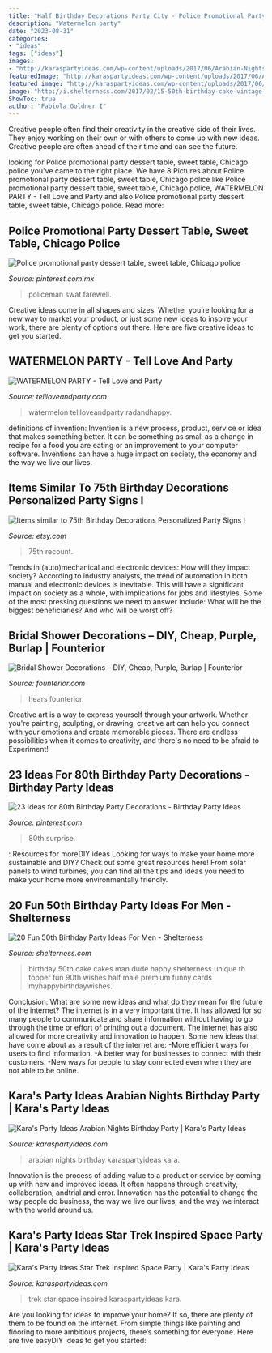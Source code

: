 ```yaml
---
title: "Half Birthday Decorations Party City - Police Promotional Party Dessert Table, Sweet Table, Chicago Police"
description: "Watermelon party"
date: "2023-08-31"
categories:
- "ideas"
tags: ["ideas"]
images:
- "http://karaspartyideas.com/wp-content/uploads/2017/06/Arabian-Nights-Birthday-Party-via-Karas-Party-Ideas-KarasPartyIdeas.com3_.jpg"
featuredImage: "http://karaspartyideas.com/wp-content/uploads/2017/06/Arabian-Nights-Birthday-Party-via-Karas-Party-Ideas-KarasPartyIdeas.com3_.jpg"
featured_image: "http://karaspartyideas.com/wp-content/uploads/2017/06/Arabian-Nights-Birthday-Party-via-Karas-Party-Ideas-KarasPartyIdeas.com3_.jpg"
image: "http://i.shelterness.com/2017/02/15-50th-birthday-cake-vintage-dude-for-a-man.jpg"
ShowToc: true
author: "Fabiola Goldner I"
---
```



Creative people often find their creativity in the creative side of their lives. They enjoy working on their own or with others to come up with new ideas. Creative people are often ahead of their time and can see the future.

	

		
looking for Police promotional party dessert table, sweet table, Chicago police you've came to the right place. We have 8 Pictures about Police promotional party dessert table, sweet table, Chicago police like Police promotional party dessert table, sweet table, Chicago police, WATERMELON PARTY - Tell Love and Party and also Police promotional party dessert table, sweet table, Chicago police. Read more:
		
    
## Police Promotional Party Dessert Table, Sweet Table, Chicago Police

<img loading=lazy src="https://i.pinimg.com/736x/46/76/73/467673ba58cb8612d431b8f253b0d1ff.jpg" onerror="this.onerror=null;this.src='https://tse1.mm.bing.net/th?id=OIP.zzlFLTaiV9HqKF65_ZZ47QHaJ3&amp;pid=15.1';" alt="Police promotional party dessert table, sweet table, Chicago police">

_Source: pinterest.com.mx_

>policeman swat farewell. 

	

Creative ideas come in all shapes and sizes. Whether you’re looking for a new way to market your product, or just some new ideas to inspire your work, there are plenty of options out there. Here are five creative ideas to get you started.

    
## WATERMELON PARTY - Tell Love And Party

<img loading=lazy src="https://tellloveandparty.com/wp-content/uploads/2015/06/summer-party-ideas.jpg" onerror="this.onerror=null;this.src='https://tse4.mm.bing.net/th?id=OIP.73LVzJ_xCVZwLZrZxXgL7QHaLH&amp;pid=15.1';" alt="WATERMELON PARTY - Tell Love and Party">

_Source: tellloveandparty.com_

>watermelon tellloveandparty radandhappy. 

	

definitions of invention:
Invention is a new process, product, service or idea that makes something better. It can be something as small as a change in recipe for a food you are eating or an improvement to your computer software. Inventions can have a huge impact on society, the economy and the way we live our lives.

    
## Items Similar To 75th Birthday Decorations Personalized Party Signs I

<img loading=lazy src="https://img1.etsystatic.com/018/0/6770704/il_570xN.499907971_j3f5.jpg" onerror="this.onerror=null;this.src='https://tse4.mm.bing.net/th?id=OIP.kVrDd-8Oqo74ZkMyxDgltgHaJ7&amp;pid=15.1';" alt="Items similar to 75th Birthday Decorations Personalized Party Signs I">

_Source: etsy.com_

>75th recount. 

	

Trends in (auto)mechanical and electronic devices: How will they impact society?
According to industry analysts, the trend of automation in both manual and electronic devices is inevitable. This will have a significant impact on society as a whole, with implications for jobs and lifestyles. Some of the most pressing questions we need to answer include: What will be the biggest beneficiaries? And who will be worst off?

    
## Bridal Shower Decorations – DIY, Cheap, Purple, Burlap | Founterior

<img loading=lazy src="http://founterior.com/wp-content/uploads/2014/10/Purple-paper-hears-for-a-bridal-shower-decor.jpg" onerror="this.onerror=null;this.src='https://tse3.mm.bing.net/th?id=OIP.9BmRnXVWR6bndxWPQcgRzgHaJ4&amp;pid=15.1';" alt="Bridal Shower Decorations – DIY, Cheap, Purple, Burlap | Founterior">

_Source: founterior.com_

>hears founterior. 

	

Creative art is a way to express yourself through your artwork. Whether you're painting, sculpting, or drawing, creative art can help you connect with your emotions and create memorable pieces. There are endless possibilities when it comes to creativity, and there's no need to be afraid to Experiment!

    
## 23 Ideas For 80th Birthday Party Decorations - Birthday Party Ideas

<img loading=lazy src="https://i.pinimg.com/736x/40/ab/55/40ab5576bc9aaa18b9e0557efff7f575.jpg" onerror="this.onerror=null;this.src='https://tse1.mm.bing.net/th?id=OIP.46N-wunizCTds7Y0n2JicAHaJ3&amp;pid=15.1';" alt="23 Ideas for 80th Birthday Party Decorations - Birthday Party Ideas">

_Source: pinterest.com_

>80th surprise. 

	

: Resources for moreDIY ideas
Looking for ways to make your home more sustainable and DIY? Check out some great resources here! From solar panels to wind turbines, you can find all the tips and ideas you need to make your home more environmentally friendly.

    
## 20 Fun 50th Birthday Party Ideas For Men - Shelterness

<img loading=lazy src="http://i.shelterness.com/2017/02/15-50th-birthday-cake-vintage-dude-for-a-man.jpg" onerror="this.onerror=null;this.src='https://tse2.mm.bing.net/th?id=OIP.vYP4U5uZzJqbsIBEFSXSXAHaJ4&amp;pid=15.1';" alt="20 Fun 50th Birthday Party Ideas For Men - Shelterness">

_Source: shelterness.com_

>birthday 50th cake cakes man dude happy shelterness unique th topper fun 90th wishes half male premium funny cards myhappybirthdaywishes. 

	

Conclusion: What are some new ideas and what do they mean for the future of the internet?
The internet is in a very important time. It has allowed for so many people to communicate and share information without having to go through the time or effort of printing out a document. The internet has also allowed for more creativity and innovation to happen. Some new ideas that have come about as a result of the internet are: 
-More efficient ways for users to find information.
-A better way for businesses to connect with their customers. 
-New ways for people to stay connected even when they are not able to be online.

    
## Kara&#039;s Party Ideas Arabian Nights Birthday Party | Kara&#039;s Party Ideas

<img loading=lazy src="http://karaspartyideas.com/wp-content/uploads/2017/06/Arabian-Nights-Birthday-Party-via-Karas-Party-Ideas-KarasPartyIdeas.com3_.jpg" onerror="this.onerror=null;this.src='https://tse2.mm.bing.net/th?id=OIP.J0lGcrAJq34Vn9JuSJG2nwHaJ3&amp;pid=15.1';" alt="Kara&#039;s Party Ideas Arabian Nights Birthday Party | Kara&#039;s Party Ideas">

_Source: karaspartyideas.com_

>arabian nights birthday karaspartyideas kara. 

	

Innovation is the process of adding value to a product or service by coming up with new and improved ideas. It often happens through creativity, collaboration, andtrial and error. Innovation has the potential to change the way people do business, the way we live our lives, and the way we interact with the world around us.

    
## Kara&#039;s Party Ideas Star Trek Inspired Space Party | Kara&#039;s Party Ideas

<img loading=lazy src="http://karaspartyideas.com/wp-content/uploads/2017/10/Star-Trek-Inspired-Space-Party-via-Karas-Party-Ideas-KarasPartyIdeas.com4_.jpeg" onerror="this.onerror=null;this.src='https://tse2.mm.bing.net/th?id=OIP.v47W9QQZhjXu0jOl0r-cyAHaLH&amp;pid=15.1';" alt="Kara&#039;s Party Ideas Star Trek Inspired Space Party | Kara&#039;s Party Ideas">

_Source: karaspartyideas.com_

>trek star space inspired karaspartyideas kara. 

	

Are you looking for ideas to improve your home? If so, there are plenty of them to be found on the internet. From simple things like painting and flooring to more ambitious projects, there’s something for everyone. Here are five easyDIY ideas to get you started: 

